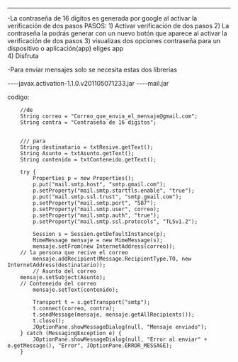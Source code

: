
*******************************************************



-La contraseña de 16 digitos es generada por google al activar la verificación de dos pasos
	PASOS:
	1) Activar verificación de dos pasos
	2) La contraseña la podrás generar con un nuevo botón que aparece al
	   activar la verificación de dos pasos
	3) visualizas dos opciones contraseña para un dispositivo o aplicación(app) eliges app	
	4) Disfruta 

-Para enviar mensajes solo se necesita estas dos librerias

----javax.activation-1.1.0.v201105071233.jar
----mail.jar

codigo:

 
	    //de
        String correo = "Correo_que_envia_el_mensaje@gmail.com";
        String contra = "Contraseña de 16 digitos";
        
        
        /// para
        String destinatario = txtResive.getText();
        String Asunto = txtAsunto.getText();
        String contenido = txtConteneido.getText();

        try {
            Properties p = new Properties();
            p.put("mail.smtp.host", "smtp.gmail.com");
            p.setProperty("mail.smtp.starttls.enable", "true");
            p.put("mail.smtp.ssl.trust", "smtp.gmail.com");
            p.setProperty("mail.smtp.port", "587");
            p.setProperty("mail.smtp.user", correo);
            p.setProperty("mail.smtp.auth", "true");
            p.setProperty("mail.smtp.ssl.protocols", "TLSv1.2");
            
            Session s = Session.getDefaultInstance(p);
            MimeMessage mensaje = new MimeMessage(s);
            mensaje.setFrom(new InternetAddress(correo));
	    // la persona que recive el correo
            mensaje.addRecipient(Message.RecipientType.TO, new InternetAddress(destinatario));
            // Asunto del correo
	    mensaje.setSubject(Asunto);
	    // Conteneido del correo
            mensaje.setText(contenido);

            Transport t = s.getTransport("smtp");
            t.connect(correo, contra);
            t.sendMessage(mensaje, mensaje.getAllRecipients());
            t.close();
            JOptionPane.showMessageDialog(null, "Mensaje enviado");
        } catch (MessagingException e) {
            JOptionPane.showMessageDialog(null, "Error al enviar" + e.getMessage(), "Error", JOptionPane.ERROR_MESSAGE);
        }
